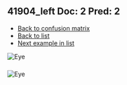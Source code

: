## 41904_left Doc: 2 Pred: 2
- [Back to confusion matrix](https://github.com/juliandewit/kaggle_retinopathy/blob/master/matrix.md)
- [Back to list](https://github.com/juliandewit/kaggle_retinopathy/blob/master/lists/22/list.md)
- [Next example in list](https://github.com/juliandewit/kaggle_retinopathy/blob/master/lists/22/41/41905_left.md)

![Eye](https://retinopaty.blob.core.windows.net/size1024/41904_left_2.jpeg)

### 

![Eye]()
